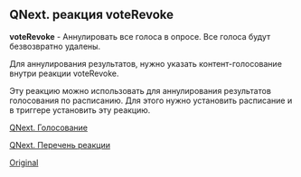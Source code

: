 ## QNext. реакция voteRevoke

**voteRevoke** - Аннулировать все голоса в опросе. Все голоса будут безвозвратно удалены.

Для аннулирования результатов, нужно указать контент-голосование внутри реакции voteRevoke.

Эту реакцию можно использовать для аннулирования результатов голосования по расписанию. Для этого нужно установить расписание и в триггере установить эту реакцию.



[QNext. Голосование](/docs-test/admin/vote-about)

[QNext. Перечень реакции](/docs-test/reactions)
  
[Original](https://telegra.ph/QNext-admin-reaction-voteRevoke-04-28)